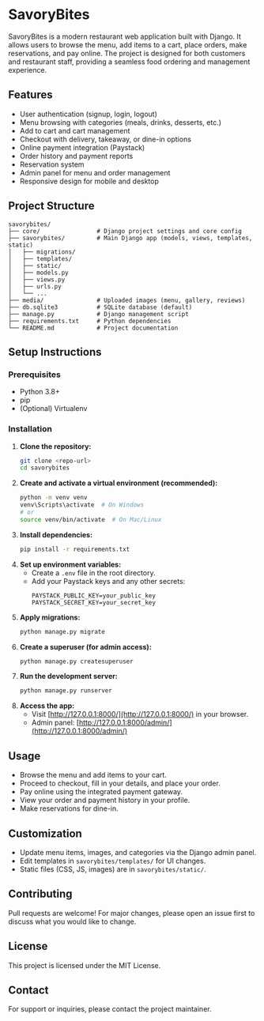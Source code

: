# SavoryBites

SavoryBites is a modern restaurant web application built with Django. It allows users to browse the menu, add items to a cart, place orders, make reservations, and pay online. The project is designed for both customers and restaurant staff, providing a seamless food ordering and management experience.

## Features

- User authentication (signup, login, logout)
- Menu browsing with categories (meals, drinks, desserts, etc.)
- Add to cart and cart management
- Checkout with delivery, takeaway, or dine-in options
- Online payment integration (Paystack)
- Order history and payment reports
- Reservation system
- Admin panel for menu and order management
- Responsive design for mobile and desktop

## Project Structure

```
savorybites/
├── core/                # Django project settings and core config
├── savorybites/         # Main Django app (models, views, templates, static)
│   ├── migrations/
│   ├── templates/
│   ├── static/
│   ├── models.py
│   ├── views.py
│   ├── urls.py
│   └── ...
├── media/               # Uploaded images (menu, gallery, reviews)
├── db.sqlite3           # SQLite database (default)
├── manage.py            # Django management script
├── requirements.txt     # Python dependencies
└── README.md            # Project documentation
```

## Setup Instructions

### Prerequisites
- Python 3.8+
- pip
- (Optional) Virtualenv

### Installation
1. **Clone the repository:**
   ```sh
   git clone <repo-url>
   cd savorybites
   ```
2. **Create and activate a virtual environment (recommended):**
   ```sh
   python -m venv venv
   venv\Scripts\activate  # On Windows
   # or
   source venv/bin/activate  # On Mac/Linux
   ```
3. **Install dependencies:**
   ```sh
   pip install -r requirements.txt
   ```
4. **Set up environment variables:**
   - Create a `.env` file in the root directory.
   - Add your Paystack keys and any other secrets:
     ```env
     PAYSTACK_PUBLIC_KEY=your_public_key
     PAYSTACK_SECRET_KEY=your_secret_key
     ```
5. **Apply migrations:**
   ```sh
   python manage.py migrate
   ```
6. **Create a superuser (for admin access):**
   ```sh
   python manage.py createsuperuser
   ```
7. **Run the development server:**
   ```sh
   python manage.py runserver
   ```
8. **Access the app:**
   - Visit [http://127.0.0.1:8000/](http://127.0.0.1:8000/) in your browser.
   - Admin panel: [http://127.0.0.1:8000/admin/](http://127.0.0.1:8000/admin/)

## Usage
- Browse the menu and add items to your cart.
- Proceed to checkout, fill in your details, and place your order.
- Pay online using the integrated payment gateway.
- View your order and payment history in your profile.
- Make reservations for dine-in.

## Customization
- Update menu items, images, and categories via the Django admin panel.
- Edit templates in `savorybites/templates/` for UI changes.
- Static files (CSS, JS, images) are in `savorybites/static/`.

## Contributing
Pull requests are welcome! For major changes, please open an issue first to discuss what you would like to change.

## License
This project is licensed under the MIT License.

## Contact
For support or inquiries, please contact the project maintainer.
